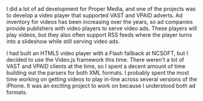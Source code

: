 I did a lot of ad development for Proper Media, and one of the projects was to develop a video player that supported VAST and VPAID adverts. Ad inventory for videos has been increasing over the years, so ad companies provide publishers with video players to serve video ads. These players will play videos, but they also often support RSS feeds where the player turns into a slideshow while still serving video ads.

I had built an HTML5 video player with a Flash fallback at NCSOFT, but I decided to use the Video.js framework this time. There weren't a lot of VAST and VPAID clients at the time, so I spent a decent amount of time building out the parsers for both XML formats. I probably spent the most time working on getting videos to play in-line across several versions of the iPhone. It was an exciting project to work on because I understood both ad formats.
